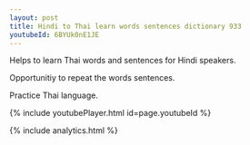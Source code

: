 ```yaml
---
layout: post
title: Hindi to Thai learn words sentences dictionary 933 
youtubeId: 6BYUk0nE1JE
---
```

 
 
Helps to learn Thai words and sentences for Hindi speakers.

Opportunitiy to repeat the words sentences. 

Practice Thai language. 
 
{% include youtubePlayer.html id=page.youtubeId %}
 
 
{% include analytics.html %}
